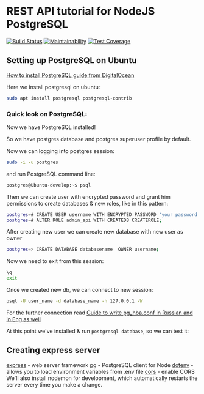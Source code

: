 # REST API tutorial for NodeJS PostgreSQL 

[![Build Status](https://travis-ci.org/DmitryVdovichencko/node-js-boilerplate.svg?branch=master)](https://travis-ci.org/DmitryVdovichencko/node-js-boilerplate)  [![Maintainability](https://api.codeclimate.com/v1/badges/c5e2dd0416a3468653b4/maintainability)](https://codeclimate.com/github/DmitryVdovichencko/node-js-boilerplate/maintainability)  [![Test Coverage](https://api.codeclimate.com/v1/badges/c5e2dd0416a3468653b4/test_coverage)](https://codeclimate.com/github/DmitryVdovichencko/node-js-boilerplate/test_coverage)

## Setting up PostgreSQL on Ubuntu

[How to install PostgreSQL guide from DigitalOcean](https://www.digitalocean.com/community/tutorials/how-to-install-and-use-postgresql-on-ubuntu-18-04)

Here we install postgresql on ubuntu:

```bash
sudo apt install postgresql postgresql-contrib
```

### Quick look on PostgreSQL:

Now we have PostgreSQL installed! 

So we have postgres database and postgres superuser profile by default.

Now we can logging into postgres session:

```bash
sudo -i -u postgres
```

and run PostgreSQL command line:

```bash
postgres@Ubuntu-develop:~$ psql
```
Then we can create user with encrypted password and grant him permissions to create databases & new roles, like in this pattern: 

```bash 
postgres=# CREATE USER username WITH ENCRYPTED PASSWORD 'your password';
postgres=# ALTER ROLE admin_api WITH CREATEDB CREATEROLE;
```

After creating new user we can create new database with new user as owner

```bash 
postgres=> CREATE DATABASE databasename  OWNER username;
```
Now we need to exit from this session:

```bash
\q
exit
```

Once we created new db, we can connect to new session:

```bash
psql -U user_name -d database_name -h 127.0.0.1 -W
```

For the further connection read [Guide to write pg_hba.conf in Russian and in Eng as well](https://postgrespro.ru/docs/postgresql/9.4/auth-pg-hba-conf)

At this point we've installed & run `postgresql database`, so we can test it:


## Creating express server
[express](https://www.npmjs.com/package/express) - web server framework
[pg](https://www.npmjs.com/package/pg) - PostgreSQL client for Node
[dotenv](https://www.npmjs.com/package/dotenv) - allows you to load environment variables from .env file
[cors](https://www.npmjs.com/package/cors) - enable CORS
We'll also install nodemon for development, which automatically restarts the server every time you make a change. 